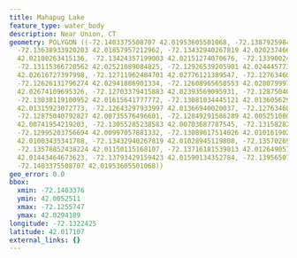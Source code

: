 ```yaml
---
title: Mahapug Lake
feature_type: water_body
description: Near Union, CT
geometry: POLYGON ((-72.1403375508707 42.01953605501068, -72.13879259847849 42.01985487943999,
  -72.13638933920203 42.01857957212962, -72.13432940267819 42.02023746664566, -72.1337285878593
  42.02100263415136, -72.13424357199003 42.02151274070676, -72.1339002492365 42.02463705406346,
  -72.13115366720562 42.02521089084825, -72.12926539205901 42.02444577398423, -72.12823542379753
  42.02616727397998, -72.12711962484701 42.02776121389547, -72.12763460897864 42.0291000925398,
  -72.12626131796274 42.02941886901334, -72.12608965658553 42.02807999708302, -72.12557467245479
  42.02674109695326, -72.12703379415883 42.02393569095931, -72.12875040792827 42.02010993783331,
  -72.13038119100952 42.01615641777772, -72.13081034445121 42.01360562924032, -72.12952288412436
  42.01315923072773, -72.12643297933997 42.01366940020037, -72.12763460897864 42.01150115168107,
  -72.12875040792827 42.00735576496601, -72.12849291586289 42.00525108063056, -72.12969454550158
  42.00741954219203, -72.13055285238583 42.00703687787545, -72.1315828206473 42.00946037967303,
  -72.12995203756694 42.00997057881332, -72.13089617514026 42.01016190243585, -72.13226946615525
  42.01003435341788, -72.13432940267819 42.01028945119808, -72.13570269369409 42.00761087348717,
  -72.13578852438224 42.01150115168107, -72.13716181539813 42.01264905716299, -72.13699015402091
  42.01443464673623, -72.13793429159423 42.01590134352784, -72.13956507467458 42.01673033109994,
  -72.1403375508707 42.01953605501068))
geo_error: 0.0
bbox:
  xmin: -72.1403376
  ymin: 42.0052511
  xmax: -72.1255747
  ymax: 42.0294189
longitude: -72.1322425
latitude: 42.017107
external_links: {}
---
```

